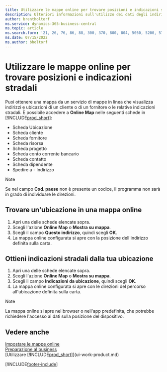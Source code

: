 ```yaml
---
title: Utilizzare le mappe online per trovare posizioni e indicazioni stradali
description: Ulteriori informazioni sull'utilizzo dei dati degli indirizzi in Business Central per ottenere una mappa online con le indicazioni stradali.
author: brentholtorf
ms.service: dynamics-365-business-central
ms.topic: article
ms.search.form: '21, 26, 76, 86, 88, 300, 370, 800, 804, 5050, 5200, 5703'
ms.date: 07/15/2022
ms.author: bholtorf
---
```

# Utilizzare le mappe online per trovare posizioni e indicazioni stradali

Puoi ottenere una mappa da un servizio di mappe in linea che visualizza indirizzi e ubicazioni di un cliente o di un fornitore o le relative indicazioni stradali. È possibile accedere a **Online Map** nelle seguenti schede in [!INCLUDE[prod_short](includes/prod_short.md)]:

* Scheda Ubicazione
* Scheda cliente
* Scheda fornitore
* Scheda risorsa
* Scheda progetto
* Scheda conto corrente bancario
* Scheda contatto
* Scheda dipendente
* Spedire a - Indirizzo

> [!NOTE]
> Se nel campo **Cod. paese** non è presente un codice, il programma non sarà in grado di individuare le direzioni.

## Trovare un'ubicazione in una mappa online

1. Apri una delle schede elencate sopra.
2. Scegli l'azione **Online Map** o **Mostra su mappa**.
3. Scegli il campo **Questo indirizzo**, quindi scegli **OK**.
4. La mappa online configurata si apre con la posizione dell'indirizzo definita sulla carta.

## Ottieni indicazioni stradali dalla tua ubicazione

1. Apri una delle schede elencate sopra.
2. Scegli l'azione **Online Map** o **Mostra su mappa**.
3. Scegli il campo **Indicazioni da ubicazione**, quindi scegli **OK**.
4. La mappa online configurata si apre con le direzioni del percorso all'ubicazione definita sulla carta.

> [!NOTE]
> La mappa online si apre nel browser o nell'app predefinita, che potrebbe richiedere l'accesso ai dati sulla posizione del dispositivo.

## Vedere anche

[Impostare le mappe online](across-online-maps-setup.md)  
[Preparazione al business](ui-get-ready-business.md)  
[Utilizzare [!INCLUDE[prod_short](includes/prod_short.md)]](ui-work-product.md)  

[!INCLUDE[footer-include](includes/footer-banner.md)]
